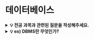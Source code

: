 # 데이터베이스

<details>
<summary><strong>💡 전공 과목과 관련된 질문을 작성해주세요.</strong></summary>

본 공간에 질문에 대한 답변을 작성해주세요!

</details>

<details>
<summary><strong>💡 ex) DBMS란 무엇인가?</strong></summary>

본 공간에 질문에 대한 답변을 작성해주세요!

</details>